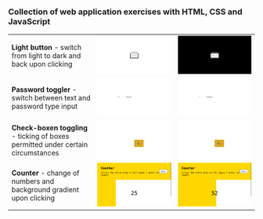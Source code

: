 <!DOCTYPE html>
<html>

<body>

<h3>Collection of web application exercises with HTML, CSS and JavaScript</h3>

<table style="width:100%">

  <tr>
     <td> <b>Light button </b> - switch from light to dark and back upon clicking </td>
    <td><img src="Light-Switch-on.png"></td>
    <td><img src="Light-Switch-off.png"></td>
  </tr>

   <tr>
    <td> <b>Password toggler </b> - switch between text and password type input </td>
    <td><img src="Password_toggle_text.png"></td>
    <td><img src="Password_toggle_pwtype.png"></td>
  </tr>

 <tr>
    <td> <b>Check-boxen toggling </b> - ticking of boxes permitted under certain circumstances</td>
    <td><img src="Checkboxing.png"></td>
    <td><img src="Checkboxing.png"></td>
  </tr>

   <tr>
    <td> <b> Counter </b> - change of numbers and background gradient upon clicking</td>
    <td><img src="Counter_1.png"></td>
    <td><img src="Counter_2.png"></td>
  </tr>
</table>

</body>
</html>

